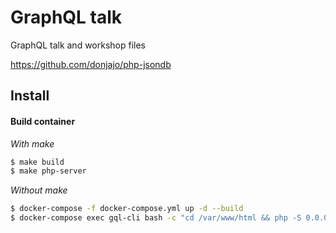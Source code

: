 # GraphQL talk

GraphQL talk and workshop files

https://github.com/donjajo/php-jsondb

## Install

#### Build container

_With make_
```bash
$ make build
$ make php-server
```

_Without make_
```bash
$ docker-compose -f docker-compose.yml up -d --build
$ docker-compose exec gql-cli bash -c "cd /var/www/html && php -S 0.0.0.0:80 -t /var/www/html/public"
```


